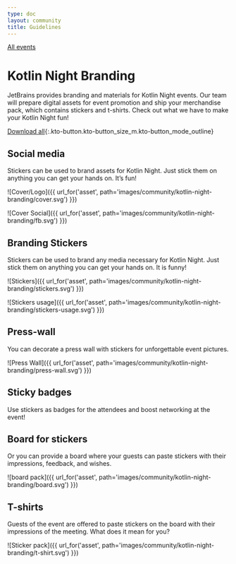 ```yaml
---
type: doc
layout: community
title: Guidelines
---
```


[All events](/community/events.html)

# Kotlin Night Branding 

JetBrains provides branding and materials for Kotlin Night events. Our team will prepare digital assets for event promotion and ship your merchandise pack, which contains stickers and t-shirts. Check out what we have to make your Kotlin Night fun!

[Download all](){:.kto-button.kto-button_size_m.kto-button_mode_outline}

## Social media

Stickers can be used to brand assets for Kotlin Night. Just stick them on anything you can get your hands on. It’s fun!

![Cover/Logo]({{ url_for('asset', path='images/community/kotlin-night-branding/cover.svg') }})

![Cover Social]({{ url_for('asset', path='images/community/kotlin-night-branding/fb.svg') }})
 
## Branding Stickers
 
Stickers can be used to brand any media necessary for Kotlin Night. Just stick them on anything you can get your hands on. It is funny!
 
![Stickers]({{ url_for('asset', path='images/community/kotlin-night-branding/stickers.svg') }})
 
![Stickers usage]({{ url_for('asset', path='images/community/kotlin-night-branding/stickers-usage.svg') }})

## Press-wall

You can decorate a press wall with stickers for unforgettable event pictures.

![Press Wall]({{ url_for('asset', path='images/community/kotlin-night-branding/press-wall.svg') }})

## Sticky badges

Use stickers as badges for the attendees and boost networking at the event!

## Board for stickers

Or you can provide a board where your guests can paste stickers with their impressions, feedback, and wishes. 

![board pack]({{ url_for('asset', path='images/community/kotlin-night-branding/board.svg') }})

## T-shirts

Guests of the event are offered to paste stickers on the board with their impressions of the meeting. What does it mean for you?

![Sticker pack]({{ url_for('asset', path='images/community/kotlin-night-branding/t-shirt.svg') }})
